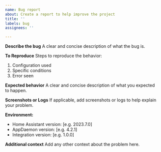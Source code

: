 ```yaml
---
name: Bug report
about: Create a report to help improve the project
title: ''
labels: bug
assignees: ''

---
```


**Describe the bug**
A clear and concise description of what the bug is.

**To Reproduce**
Steps to reproduce the behavior:
1. Configuration used
2. Specific conditions
3. Error seen

**Expected behavior**
A clear and concise description of what you expected to happen.

**Screenshots or Logs**
If applicable, add screenshots or logs to help explain your problem.

**Environment:**
 - Home Assistant version: [e.g. 2023.7.0]
 - AppDaemon version: [e.g. 4.2.1]
 - Integration version: [e.g. 1.0.0]

**Additional context**
Add any other context about the problem here.
